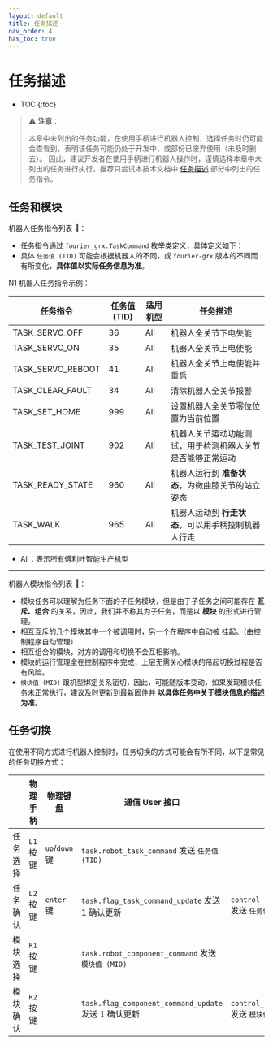 ```yaml
---
layout: default
title: 任务描述
nav_order: 4
has_toc: true
---
```


# 任务描述

* TOC
{:toc}

> ⚠️ **注意**：
>
> 本章中未列出的任务功能，在使用手柄进行机器人控制，选择任务时仍可能会查看到，表明该任务可能仍处于开发中，或部份已废弃使用（未及时删去）。
> 因此，建议开发者在使用手柄进行机器人操作时，谨慎选择本章中未列出的任务进行执行，推荐只尝试本技术文档中 [任务描述](/fourier-grx-M4/docs/tasks) 部分中列出的任务指令。

## 任务和模块

机器人任务指令列表 🎏：

- 任务指令通过 `fourier_grx.TaskCommand` 枚举类定义，具体定义如下：
- 具体 `任务值 (TID)` 可能会根据机器人的不同，或 `fourier-grx` 版本的不同而有所变化，**具体值以实际任务信息为准**。

N1 机器人任务指令示例：

| 任务指令              | 任务值 (TID) | 适用机型 | 任务描述                          |
|-------------------|-----------|------|-------------------------------|
| TASK_SERVO_OFF    | 36        | All  | 机器人全关节下电失能                    |
| TASK_SERVO_ON     | 35        | All  | 机器人全关节上电使能                    |
| TASK_SERVO_REBOOT | 41        | All  | 机器人全关节上电使能并重启                 |
| TASK_CLEAR_FAULT  | 34        | All  | 清除机器人全关节报警                    |
| TASK_SET_HOME     | 999       | All  | 设置机器人全关节零位位置为当前位置             |
| TASK_TEST_JOINT   | 902       | All  | 机器人关节运动功能测试，用于检测机器人关节是否能够正常运动 |
| TASK_READY_STATE  | 960       | All  | 机器人运行到 **准备状态**，为微曲膝关节的站立姿态   |
| TASK_WALK         | 965       | All  | 机器人运动到 **行走状态**，可以用手柄控制机器人行走  |

- All：表示所有傅利叶智能生产机型

---

机器人模块指令列表 🎏：

- 模块任务可以理解为任务下面的子任务模块，但是由于子任务之间可能存在 **互斥、组合** 的关系，因此，我们并不称其为子任务，而是以 **模块** 的形式进行管理。
- 相互互斥的几个模块其中一个被调用时，另一个在程序中自动被 挂起。（由控制程序自动管理）
- 相互组合的模块，对方的调用和切换不会互相影响。
- 模块的运行管理全在控制程序中完成，上层无需关心模块的吊起切换过程是否有风险。
- `模块值 (MID)` 跟机型绑定关系密切，因此，可能随版本变动，如果发现模块任务未正常执行，建议及时更新到最新固件并 **以具体任务中关于模块信息的描述为准**。

## 任务切换

在使用不同方式进行机器人控制时，任务切换的方式可能会有所不同，以下是常见的任务切换方式：

|      | 物理手柄    | 物理键盘          | 通信 User 接口                                     | 通信 Developer 接口                                                       |
|------|---------|---------------|------------------------------------------------|-----------------------------------------------------------------------|
| 任务选择 | `L1` 按键 | `up`/`down` 键 | `task.robot_task_command` 发送 `任务值 (TID)`       |                                                                       |
| 任务确认 | `L2` 按键 | `enter` 键     | `task.flag_task_command_update` 发送 1 确认更新      | `control_system.robot_control_set_task_command(TID)` 发送 `任务值 (TID)`   |
| 模块选择 | `R1` 按键 |               | `task.robot_component_command` 发送 `模块值 (MID)`  |                                                                       |
| 模块确认 | `R2` 按键 |               | `task.flag_component_command_update` 发送 1 确认更新 | `control_system.robot_control_set_task_component(MID)` 发送 `模块值 (MID)` |

